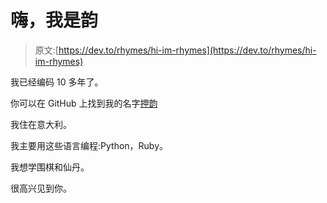 # 嗨，我是韵

> 原文:[https://dev.to/rhymes/hi-im-rhymes](https://dev.to/rhymes/hi-im-rhymes)

我已经编码 10 多年了。

你可以在 GitHub 上找到我的名字[押韵](https://github.com/rhymes)

我住在意大利。

我主要用这些语言编程:Python，Ruby。

我想学围棋和仙丹。

很高兴见到你。